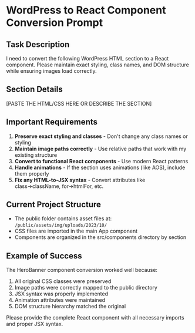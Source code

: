 
# WordPress to React Component Conversion Prompt

## Task Description
I need to convert the following WordPress HTML section to a React component. Please maintain exact styling, class names, and DOM structure while ensuring images load correctly.

## Section Details
[PASTE THE HTML/CSS HERE OR DESCRIBE THE SECTION]

## Important Requirements
1. **Preserve exact styling and classes** - Don't change any class names or styling
2. **Maintain image paths correctly** - Use relative paths that work with my existing structure
3. **Convert to functional React components** - Use modern React patterns
4. **Handle animations** - If the section uses animations (like AOS), include them properly
5. **Fix any HTML-to-JSX syntax** - Convert attributes like class→className, for→htmlFor, etc.

## Current Project Structure
- The public folder contains asset files at: `/public/assets/img/uploads/2023/10/` 
- CSS files are imported in the main App component
- Components are organized in the src/components directory by section

## Example of Success
The HeroBanner component conversion worked well because:
1. All original CSS classes were preserved
2. Image paths were correctly mapped to the public directory
3. JSX syntax was properly implemented
4. Animation attributes were maintained
5. DOM structure hierarchy matched the original

Please provide the complete React component with all necessary imports and proper JSX syntax.
